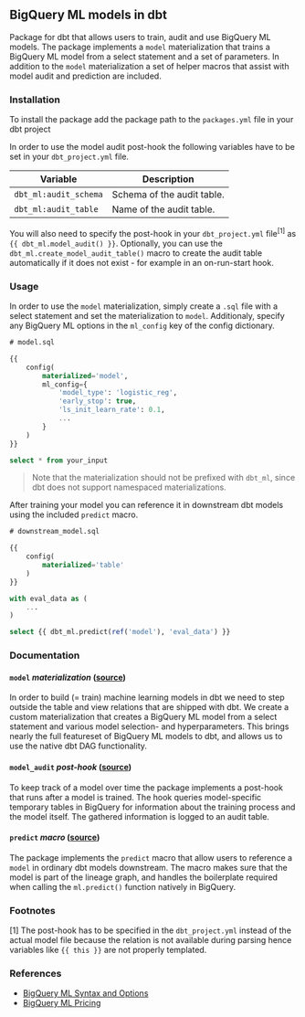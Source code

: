 ## BigQuery ML models in dbt

Package for dbt that allows users to train, audit and use BigQuery ML models. The package implements a `model` materialization that trains a BigQuery ML model from a select statement and a set of parameters. In addition to the `model` materialization a set of helper macros that assist with model audit and prediction are included.

### Installation

To install the package add the package path to the `packages.yml` file in your dbt project

In order to use the model audit post-hook the following variables have to be set in your `dbt_project.yml` file.

| Variable              | Description                |
| --------------------- | -------------------------- |
| `dbt_ml:audit_schema` | Schema of the audit table. |
| `dbt_ml:audit_table`  | Name of the audit table.   |

You will also need to specify the post-hook in your `dbt_project.yml` file<sup>[1]</sup> as `{{ dbt_ml.model_audit() }}`. Optionally, you can use the `dbt_ml.create_model_audit_table()` macro to create the audit table automatically if it does not exist - for example in an on-run-start hook.

### Usage

In order to use the `model` materialization, simply create a `.sql` file with a select statement and set the materialization to `model`. Additionaly, specify any BigQuery ML options in the `ml_config` key of the config dictionary.

```sql
# model.sql

{{
    config(
        materialized='model',
        ml_config={
            'model_type': 'logistic_reg',
            'early_stop': true,
            'ls_init_learn_rate': 0.1,
            ...
        }
    )
}}

select * from your_input
```

> Note that the materialization should not be prefixed with `dbt_ml`, since dbt does not support namespaced materializations.

After training your model you can reference it in downstream dbt models using the included `predict` macro.

```sql
# downstream_model.sql

{{
    config(
        materialized='table'
    )
}}

with eval_data as (
    ...
)

select {{ dbt_ml.predict(ref('model'), 'eval_data') }}
```

### Documentation

#### `model` _materialization_ ([source](macros/materializations/model.sql))

In order to build (= train) machine learning models in dbt we need to step outside the table and view relations that are shipped with dbt. We create a custom materialization that creates a BigQuery ML model from a select statement and various model selection- and hyperparameters. This brings nearly the full featureset of BigQuery ML models to dbt, and allows us to use the native dbt DAG functionality.

#### `model_audit` _post-hook_ ([source](macros/hooks/model_audit.sql))

To keep track of a model over time the package implements a post-hook that runs after a model is trained. The hook queries model-specific temporary tables in BigQuery for information about the training process and the model itself. The gathered information is logged to an audit table.

#### `predict` _macro_ ([source](macros/predict.sql))

The package implements the `predict` macro that allow users to reference a `model` in ordinary dbt models downstream. The macro makes sure that the model is part of the lineage graph, and handles the boilerplate required when calling the `ml.predict()` function natively in BigQuery.

### Footnotes

[1] The post-hook has to be specified in the `dbt_project.yml` instead of the actual model file because the relation is not available during parsing hence variables like `{{ this }}` are not properly templated.

### References

- [BigQuery ML Syntax and Options](https://cloud.google.com/bigquery-ml/docs/reference/standard-sql/bigqueryml-syntax-create)
- [BigQuery ML Pricing](https://cloud.google.com/bigquery-ml/pricing)
